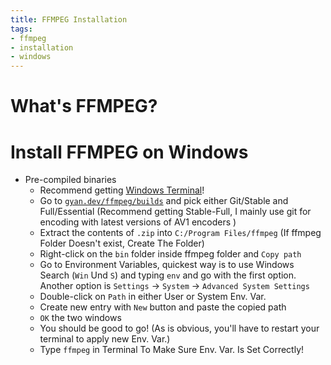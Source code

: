 ```yaml
---
title: FFMPEG Installation
tags:
- ffmpeg
- installation
- windows
---
```

# What's FFMPEG?
# Install FFMPEG on Windows
* Pre-compiled binaries
	* Recommend getting [Windows Terminal](https://learn.microsoft.com/en-us/windows/terminal/)!
	* Go to [`gyan.dev/ffmpeg/builds`](https://www.gyan.dev/ffmpeg/builds/) and pick either Git/Stable and Full/Essential (Recommend getting Stable-Full, I mainly use git for encoding with latest versions of AV1 encoders )
	* Extract the contents of `.zip` into `C:/Program Files/ffmpeg` (If ffmpeg Folder Doesn't exist, Create The Folder)
	* Right-click on the `bin` folder inside ffmpeg folder and `Copy path`
	* Go to Environment Variables, quickest way is to use Windows Search (`Win` Und `S`) and typing `env` and go with the first option. Another option is `Settings` -> `System` -> `Advanced System Settings`
	* Double-click on `Path` in either User or System Env. Var. 
	* Create new entry with `New` button and paste the copied path
	* `OK` the two windows
	* You should be good to go! (As is obvious, you'll have to restart your terminal to apply new Env. Var.)
	* Type `ffmpeg` in Terminal To Make Sure Env. Var. Is Set Correctly!